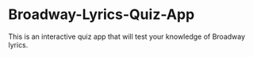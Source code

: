 # Broadway-Lyrics-Quiz-App

This is an interactive quiz app that will test your knowledge of Broadway lyrics.
